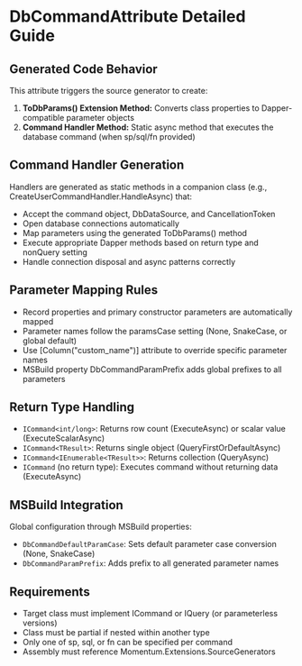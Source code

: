 # DbCommandAttribute Detailed Guide

## Generated Code Behavior

This attribute triggers the source generator to create:

1. **ToDbParams() Extension Method:** Converts class properties to Dapper-compatible parameter objects
2. **Command Handler Method:** Static async method that executes the database command (when sp/sql/fn provided)

## Command Handler Generation

Handlers are generated as static methods in a companion class (e.g., CreateUserCommandHandler.HandleAsync) that:

- Accept the command object, DbDataSource, and CancellationToken
- Open database connections automatically
- Map parameters using the generated ToDbParams() method
- Execute appropriate Dapper methods based on return type and nonQuery setting
- Handle connection disposal and async patterns correctly

## Parameter Mapping Rules

- Record properties and primary constructor parameters are automatically mapped
- Parameter names follow the paramsCase setting (None, SnakeCase, or global default)
- Use [Column("custom_name")] attribute to override specific parameter names
- MSBuild property DbCommandParamPrefix adds global prefixes to all parameters

## Return Type Handling

- `ICommand<int/long>`: Returns row count (ExecuteAsync) or scalar value (ExecuteScalarAsync)
- `ICommand<TResult>`: Returns single object (QueryFirstOrDefaultAsync<TResult>)
- `ICommand<IEnumerable<TResult>>`: Returns collection (QueryAsync<TResult>)
- `ICommand` (no return type): Executes command without returning data (ExecuteAsync)

## MSBuild Integration

Global configuration through MSBuild properties:

- `DbCommandDefaultParamCase`: Sets default parameter case conversion (None, SnakeCase)
- `DbCommandParamPrefix`: Adds prefix to all generated parameter names

## Requirements

- Target class must implement ICommand<TResult> or IQuery<TResult> (or parameterless versions)
- Class must be partial if nested within another type
- Only one of sp, sql, or fn can be specified per command
- Assembly must reference Momentum.Extensions.SourceGenerators